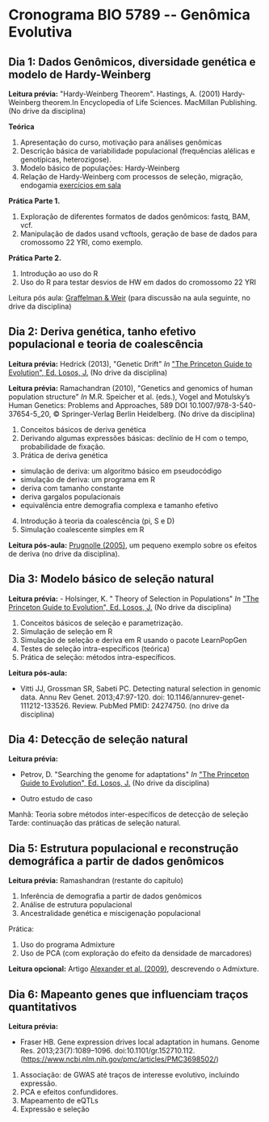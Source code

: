 # Cronograma BIO 5789 -- Genômica Evolutiva


## Dia 1: Dados Genômicos, diversidade genética e modelo de Hardy-Weinberg

**Leitura prévia:** "Hardy-Weinberg Theorem". Hastings, A. (2001) Hardy-Weinberg theorem.In Encyclopedia of Life Sciences. MacMillan Publishing. (No drive da disciplina)

**Teórica**

1. Apresentação do curso, motivação para análises genômicas
2. Descrição básica de variabilidade populacional (frequências alélicas e genotípicas, heterozigose).
3. Modelo básico de populações: Hardy-Weinberg
4. Relação de Hardy-Weinberg com processos de seleção, migração, endogamia [exercícios em sala](dia1/hwp5789.pdf)

**Prática Parte 1.**

1. Exploração de diferentes formatos de dados genômicos: fastq, BAM, vcf.
2. Manipulação de dados usand vcftools, geração de base de dados para cromossomo 22 YRI, como exemplo.

**Prática Parte 2.**

1. Introdução ao uso do R
2. Uso do R para testar desvios de HW em dados do cromossomo 22 YRI

Leitura pós aula: [Graffelman & Weir](https://link.springer.com/article/10.1007/s00439-017-1786-7) (para discussão na aula seguinte, no drive da disciplina) 

## Dia 2: Deriva genética, tanho efetivo populacional e teoria de coalescência

**Leitura prévia:** Hedrick (2013), "Genetic Drift" _In_ ["The Princeton Guide to Evolution", Ed. Losos, J.](https://press.princeton.edu/titles/10100.html) (No drive da disciplina)

**Leitura prévia:** Ramachandran (2010), "Genetics and genomics of human population structure" _In_ M.R. Speicher et al. (eds.), Vogel and Motulsky’s Human Genetics: Problems and Approaches, 589 DOI 10.1007/978-3-540-37654-5_20, © Springer-Verlag Berlin Heidelberg.  (No drive da disciplina)

1. Conceitos básicos de deriva genética
2. Derivando algumas expressões básicas: declínio de H com o tempo, probabilidade de fixação.
3. Prática de deriva genética
  - simulação de deriva: um algoritmo básico em pseudocódigo
  - simulação de deriva: um programa em R
  - deriva com tamanho constante
  - deriva gargalos populacionais
  - equivalência entre demografia complexa e tamanho efetivo
 
 4. Introdução à teoria da coalescência (pi, S e D)
 5. Simulação coalescente simples em R
 
 **Leitura pós-aula:** [Prugnolle (2005)](https://www.ncbi.nlm.nih.gov/pmc/articles/PMC1800886/), um pequeno exemplo sobre os efeitos de deriva (no drive da disciplina).

## Dia 3: Modelo básico de seleção natural

**Leitura prévia:** - Holsinger, K. " Theory of Selection in Populations" _In_ ["The Princeton Guide to Evolution", Ed. Losos, J.](https://press.princeton.edu/titles/10100.html) (No drive da disciplina)

1. Conceitos básicos de seleção e parametrização.
2. Simulação de seleção em R
3. Simulação de seleção e deriva em R usando o pacote LearnPopGen
4. Testes de seleção intra-específicos (teórica)
5. Prática de seleção: métodos intra-específicos.

**Leitura pós-aula:** 

- Vitti JJ, Grossman SR, Sabeti PC. Detecting natural selection in genomic data.
Annu Rev Genet. 2013;47:97-120. doi: 10.1146/annurev-genet-111212-133526. Review.
PubMed PMID: 24274750. (no drive da disciplina)


## Dia 4: Detecção de seleção natural

**Leitura prévia:**

- Petrov, D. "Searching the genome for adaptations" _In_ ["The Princeton Guide to Evolution", Ed. Losos, J.](https://press.princeton.edu/titles/10100.html) (No drive da disciplina)

- Outro estudo de caso

Manhã: Teoria sobre métodos inter-específicos de detecção de seleção
Tarde: continuação das práticas de seleção natural.

## Dia 5: Estrutura populacional e reconstrução demográfica a partir de dados genômicos

**Leitura prévia:** Ramashandran (restante do capítulo)

1. Inferência de demografia a partir de dados genômicos
2. Análise de estrutura populacional
3. Ancestralidade genética e miscigenação populacional

Prática:
1. Uso do programa Admixture
2. Uso de PCA (com exploração do efeito da densidade de marcadores)

**Leitura opcional:** Artigo [Alexander et al. (2009)](https://www.ncbi.nlm.nih.gov/pubmed/19648217), descrevendo o Admixture.

## Dia 6: Mapeanto genes que influenciam traços quantitativos

**Leitura prévia:** 

- Fraser HB. Gene expression drives local adaptation in humans. Genome Res. 2013;23(7):1089–1096. doi:10.1101/gr.152710.112. (https://www.ncbi.nlm.nih.gov/pmc/articles/PMC3698502/)

1. Associação: de GWAS até traços de interesse evolutivo, incluindo expressão.
2. PCA e efeitos confundidores.
3. Mapeamento de eQTLs
4. Expressão e seleção

